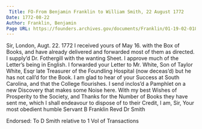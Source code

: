 ```yaml
---
 Title: FO-From Benjamin Franklin to William Smith, 22 August 1772
Date: 1772-08-22
Author: Franklin, Benjamin
Page URL: https://founders.archives.gov/documents/Franklin/01-19-02-0183
---
```


Sir,
London, Augt. 22. 1772
I received yours of May 16. with the Box of Books, and have already delivered and forwarded most of them as directed. I supply’d Dr. Fothergill with the wanting Sheet. I approve much of the Letter’s being in English. I forwarded your Letter to Mr. White, Son of Taylor White, Esqr late Treasurer of the Foundling Hospital (now deceas’d) but he has not call’d for the Book. I am glad to hear of your Success at South Carolina, and that the College flourishes. I send inclos’d a Pamphlet on a new Discovery that makes some Noise here. With my best Wishes of Prosperity to the Society, and Thanks for the Number of Books they have sent me, which I shall endeavour to dispose of to their Credit, I am, Sir, Your most obedient humble Servant
B Franklin
Revd Dr Smith
 
Endorsed: To D Smith relative to 1 Vol of Transactions

